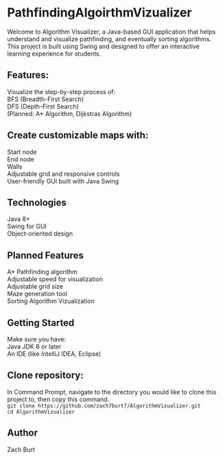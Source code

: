 # PathfindingAlgoirthmVizualizer
Welcome to Algorithm Visualizer, a Java-based GUI application that helps understand and visualize pathfinding, and eventually sorting algorithms. This project is built using Swing and designed to offer an interactive learning experience for students.

## Features:
Visualize the step-by-step process of:  
BFS (Breadth-First Search)  
DFS (Depth-First Search)  
(Planned: A* Algorithm, Dijkstras Algorithm)  

## Create customizable maps with:  
Start node  
End node  
Walls  
Adjustable grid and responsive controls  
User-friendly GUI built with Java Swing  

## Technologies  
Java 8+  
Swing for GUI  
Object-oriented design  

## Planned Features  
A* Pathfinding algorithm  
Adjustable speed for visualization  
Adjustable grid size  
Maze generation tool  
Sorting Algorithm Vizualization  

## Getting Started  
Make sure you have:  
Java JDK 8 or later  
An IDE (like IntelliJ IDEA, Eclipse)  

## Clone repository:  
In Command Prompt, navigate to the directory you would like to clone this project to, then copy this command.  
`git clone https://github.com/zach7burt7/AlgorithmVizualizer.git`  
`cd AlgorithmVizualizer`  


## Author  
Zach Burt  
